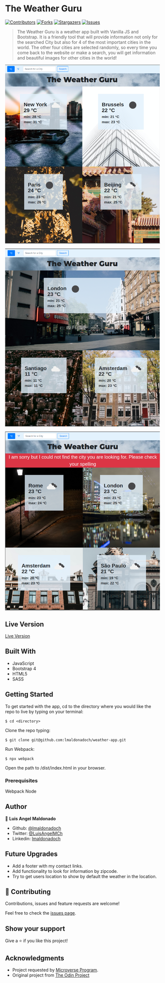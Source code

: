# The Weather Guru

[![Contributors][contributors-shield]][contributors-url]
[![Forks][forks-shield]][forks-url]
[![Stargazers][stars-shield]][stars-url]
[![Issues][issues-shield]][issues-url]

> The Weather Guru is a weather app built with Vanilla JS and Bootstrap. It is a friendly tool that will provide information not only for the searched City but also for 4 of the most important cities in the world. The other four cities are selected randomly, so every time you come back to the website or make a search, you will get information and beautiful images for other cities in the world!

![screenshot1](./src/images/screenshot02.png)

![screenshot1](./src/images/screenshot03.png)

![screenshot1](./src/images/screenshot04.png)

## Live Version

[Live Version](https://rawcdn.githack.com/lmaldonadoch/weather-app/7356e62472a4fa13a78dd7a139ebd91f89e41849/dist/index.html)

## Built With

- JavaScript
- Bootstrap 4
- HTML5
- SASS

## Getting Started

To get started with the app, cd to the directory where you would like the repo to live by typing on your terminal:

```
$ cd <directory>
```

Clone the repo typing:

```
$ git clone git@github.com:lmaldonadoch/weather-app.git
```

Run Webpack:

```
$ npx webpack
```

Open the path to /dist/index.html in your browser.

### Prerequisites

Webpack
Node

## Author

👤 **Luis Angel Maldonado**

- Github: [@lmaldonadoch](https://github.com/lmaldonadoch)
- Twitter: [@LuisAngelMCh](https://twitter.com/LuisAngelMCh)
- Linkedin: [lmaldonadoch](https://www.linkedin.com/in/lmaldonadoch)

## Future Upgrades

- Add a footer with my contact links.
- Add functionality to look for information by zipcode.
- Try to get users location to show by default the weather in the location.

## 🤝 Contributing

Contributions, issues and feature requests are welcome!

Feel free to check the [issues page](https://github.com/lmaldonadoch/motorista/issues).

## Show your support

Give a ⭐️ if you like this project!

## Acknowledgments

- Project requested by [Microverse Program](https://www.microverse.org/).
- Original project from [The Odin Project](https://www.theodinproject.com/courses/javascript/lessons/weather-app)

<!-- MARKDOWN LINKS & IMAGES -->

[contributors-shield]: https://img.shields.io/github/contributors/lmaldonadoch/weather-app.svg?style=flat-square
[contributors-url]: https://github.com/lmaldonadoch/weather-app/graphs/contributors
[forks-shield]: https://img.shields.io/github/forks/lmaldonadoch/weather-app.svg?style=flat-square
[forks-url]: https://github.com/lmaldonadoch/weather-app/network/members
[stars-shield]: https://img.shields.io/github/stars/lmaldonadoch/weather-app.svg?style=flat-square
[stars-url]: https://github.com/lmaldonadoch/weather-app/stargazers
[issues-shield]: https://img.shields.io/github/issues/lmaldonadoch/weather-app.svg?style=flat-square
[issues-url]: https://github.com/lmaldonadoch/weather-app/issues
